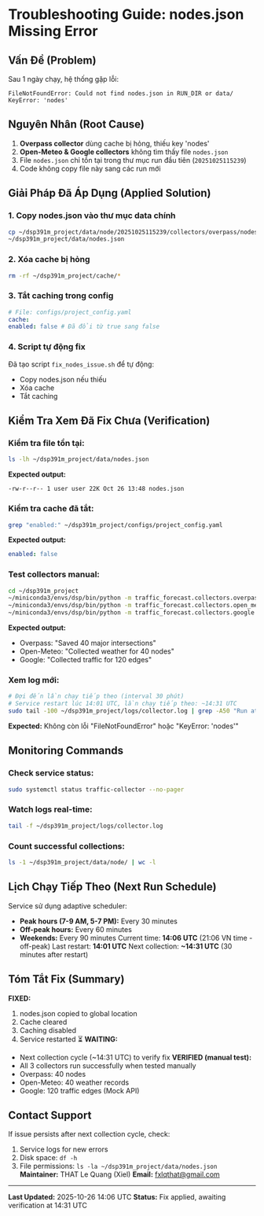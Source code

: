 # Troubleshooting Guide: nodes.json Missing Error
## Vấn Đề (Problem)
Sau 1 ngày chạy, hệ thống gặp lỗi:
```
FileNotFoundError: Could not find nodes.json in RUN_DIR or data/
KeyError: 'nodes'
```
## Nguyên Nhân (Root Cause)
1. **Overpass collector** dùng cache bị hỏng, thiếu key 'nodes'
2. **Open-Meteo & Google collectors** không tìm thấy file `nodes.json`
3. File `nodes.json` chỉ tồn tại trong thư mục run đầu tiên (`20251025115239`)
4. Code không copy file này sang các run mới
## Giải Pháp Đã Áp Dụng (Applied Solution)
### 1. Copy nodes.json vào thư mục data chính
```bash
cp ~/dsp391m_project/data/node/20251025115239/collectors/overpass/nodes.json \
~/dsp391m_project/data/nodes.json
```
### 2. Xóa cache bị hỏng
```bash
rm -rf ~/dsp391m_project/cache/*
```
### 3. Tắt caching trong config
```yaml
# File: configs/project_config.yaml
cache:
enabled: false # Đã đổi từ true sang false
```
### 4. Script tự động fix
Đã tạo script `fix_nodes_issue.sh` để tự động:
- Copy nodes.json nếu thiếu
- Xóa cache
- Tắt caching
## Kiểm Tra Xem Đã Fix Chưa (Verification)
### Kiểm tra file tồn tại:
```bash
ls -lh ~/dsp391m_project/data/nodes.json
```
**Expected output:**
```
-rw-r--r-- 1 user user 22K Oct 26 13:48 nodes.json
```
### Kiểm tra cache đã tắt:
```bash
grep "enabled:" ~/dsp391m_project/configs/project_config.yaml
```
**Expected output:**
```yaml
enabled: false
```
### Test collectors manual:
```bash
cd ~/dsp391m_project
~/miniconda3/envs/dsp/bin/python -m traffic_forecast.collectors.overpass.collector
~/miniconda3/envs/dsp/bin/python -m traffic_forecast.collectors.open_meteo.collector
~/miniconda3/envs/dsp/bin/python -m traffic_forecast.collectors.google.collector
```
**Expected output:**
- Overpass: "Saved 40 major intersections"
- Open-Meteo: "Collected weather for 40 nodes"
- Google: "Collected traffic for 120 edges"
### Xem log mới:
```bash
# Đợi đến lần chạy tiếp theo (interval 30 phút)
# Service restart lúc 14:01 UTC, lần chạy tiếp theo: ~14:31 UTC
sudo tail -100 ~/dsp391m_project/logs/collector.log | grep -A50 "Run at 2025-10-26 14:"
```
**Expected:** Không còn lỗi "FileNotFoundError" hoặc "KeyError: 'nodes'"
## Monitoring Commands
### Check service status:
```bash
sudo systemctl status traffic-collector --no-pager
```
### Watch logs real-time:
```bash
tail -f ~/dsp391m_project/logs/collector.log
```
### Count successful collections:
```bash
ls -1 ~/dsp391m_project/data/node/ | wc -l
```
## Lịch Chạy Tiếp Theo (Next Run Schedule)
Service sử dụng adaptive scheduler:
- **Peak hours (7-9 AM, 5-7 PM):** Every 30 minutes
- **Off-peak hours:** Every 60 minutes
- **Weekends:** Every 90 minutes
Current time: **14:06 UTC** (21:06 VN time - off-peak)
Last restart: **14:01 UTC**
Next collection: **~14:31 UTC** (30 minutes after restart)
## Tóm Tắt Fix (Summary)
**FIXED:**
1. nodes.json copied to global location
2. Cache cleared
3. Caching disabled
4. Service restarted
⏳ **WAITING:**
- Next collection cycle (~14:31 UTC) to verify fix
**VERIFIED (manual test):**
- All 3 collectors run successfully when tested manually
- Overpass: 40 nodes
- Open-Meteo: 40 weather records
- Google: 120 traffic edges (Mock API)
## Contact Support
If issue persists after next collection cycle, check:
1. Service logs for new errors
2. Disk space: `df -h`
3. File permissions: `ls -la ~/dsp391m_project/data/nodes.json`
**Maintainer:** THAT Le Quang (Xiel) 
**Email:** fxlqthat@gmail.com
---
**Last Updated:** 2025-10-26 14:06 UTC 
**Status:** Fix applied, awaiting verification at 14:31 UTC
